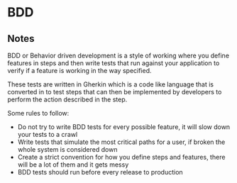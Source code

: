 # BDD


## Notes

BDD or Behavior driven development is a style of working where you define features in steps and then write tests
that run against your application to verify if a feature is working in the way specified.

These tests are written in Gherkin which is a code like language that is converted in to test steps that can then
be implemented by developers to perform the action described in the step.

Some rules to follow:

- Do not try to write BDD tests for every possible feature, it will slow down your tests to a crawl
- Write tests that simulate the most critical paths for a user, if broken the whole system is considered down
- Create a strict convention for how you define steps and features, there will be a lot of them and it gets messy
- BDD tests should run before every release to production
